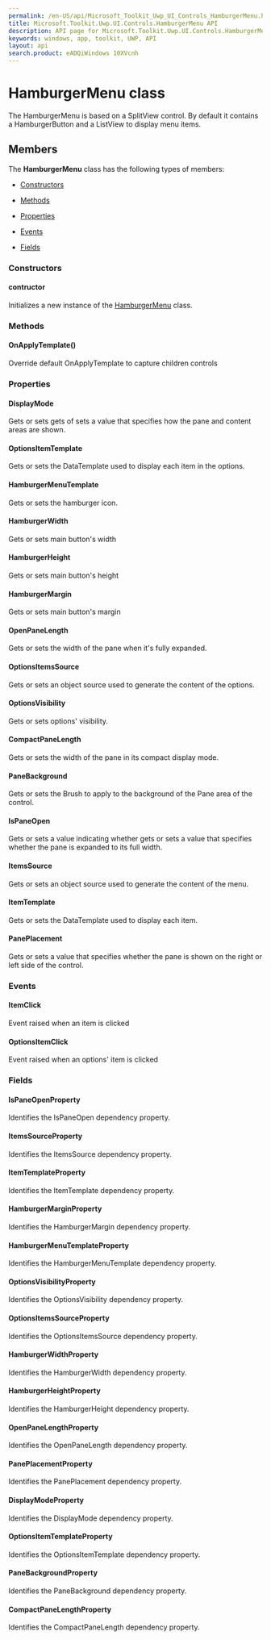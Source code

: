 ```yaml
---
permalink: /en-US/api/Microsoft_Toolkit_Uwp_UI_Controls_HamburgerMenu.htm
title: Microsoft.Toolkit.Uwp.UI.Controls.HamburgerMenu API 
description: API page for Microsoft.Toolkit.Uwp.UI.Controls.HamburgerMenu
keywords: windows, app, toolkit, UWP, API
layout: api
search.product: eADQiWindows 10XVcnh
---
```



# HamburgerMenu class

The HamburgerMenu is based on a SplitView control. By default it contains a HamburgerButton and a ListView to display menu items.

## Members

The **HamburgerMenu** class has the following types of members:

* [Constructors](#Constructors)

* [Methods](#Methods)

* [Properties](#Properties)

* [Events](#Events)

* [Fields](#Fields)

### Constructors

#### contructor

Initializes a new instance of the [HamburgerMenu](Microsoft_Toolkit_Uwp_UI_Controls_HamburgerMenu.htm) class.



### Methods

#### OnApplyTemplate()

Override default OnApplyTemplate to capture children controls



### Properties

#### DisplayMode

Gets or sets gets of sets a value that specifies how the pane and content areas are shown.



#### OptionsItemTemplate

Gets or sets the DataTemplate used to display each item in the options.



#### HamburgerMenuTemplate

Gets or sets the hamburger icon.



#### HamburgerWidth

Gets or sets main button's width



#### HamburgerHeight

Gets or sets main button's height



#### HamburgerMargin

Gets or sets main button's margin



#### OpenPaneLength

Gets or sets the width of the pane when it's fully expanded.



#### OptionsItemsSource

Gets or sets an object source used to generate the content of the options.



#### OptionsVisibility

Gets or sets options' visibility.



#### CompactPaneLength

Gets or sets the width of the pane in its compact display mode.



#### PaneBackground

Gets or sets the Brush to apply to the background of the Pane area of the control.



#### IsPaneOpen

Gets or sets a value indicating whether gets or sets a value that specifies whether the pane is expanded to its full width.



#### ItemsSource

Gets or sets an object source used to generate the content of the menu.



#### ItemTemplate

Gets or sets the DataTemplate used to display each item.



#### PanePlacement

Gets or sets a value that specifies whether the pane is shown on the right or left side of the control.



### Events

#### ItemClick

Event raised when an item is clicked



#### OptionsItemClick

Event raised when an options' item is clicked



### Fields

#### IsPaneOpenProperty

Identifies the IsPaneOpen dependency property.



#### ItemsSourceProperty

Identifies the ItemsSource dependency property.



#### ItemTemplateProperty

Identifies the ItemTemplate dependency property.



#### HamburgerMarginProperty

Identifies the HamburgerMargin dependency property.



#### HamburgerMenuTemplateProperty

Identifies the HamburgerMenuTemplate dependency property.



#### OptionsVisibilityProperty

Identifies the OptionsVisibility dependency property.



#### OptionsItemsSourceProperty

Identifies the OptionsItemsSource dependency property.



#### HamburgerWidthProperty

Identifies the HamburgerWidth dependency property.



#### HamburgerHeightProperty

Identifies the HamburgerHeight dependency property.



#### OpenPaneLengthProperty

Identifies the OpenPaneLength dependency property.



#### PanePlacementProperty

Identifies the PanePlacement dependency property.



#### DisplayModeProperty

Identifies the DisplayMode dependency property.



#### OptionsItemTemplateProperty

Identifies the OptionsItemTemplate dependency property.



#### PaneBackgroundProperty

Identifies the PaneBackground dependency property.



#### CompactPaneLengthProperty

Identifies the CompactPaneLength dependency property.


